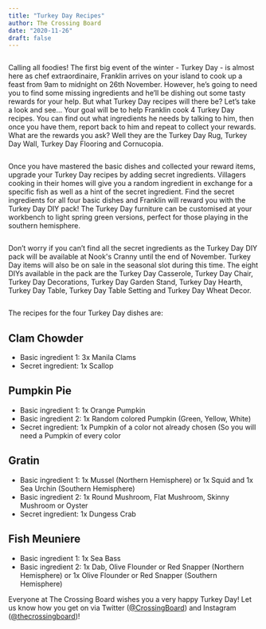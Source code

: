 ```yaml
---
title: "Turkey Day Recipes"
author: The Crossing Board
date: "2020-11-26"
draft: false
---
```


<div class="image-center">
<img src="/images/posts/26112020/image1.png" alt="" />
</div>

Calling all foodies! The first big event of the winter - Turkey Day - is almost here as chef extraordinaire, Franklin arrives on your island to cook up a feast from 9am to midnight on 26th November. However, he’s going to need you to find some missing ingredients and he’ll be dishing out some tasty rewards for your help. But what Turkey Day recipes will there be? Let’s take a look and see…
Your goal will be to help Franklin cook 4 Turkey Day recipes. You can find out what ingredients he needs by talking to him, then once you have them, report back to him and repeat to collect your rewards. What are the rewards you ask? Well they are the Turkey Day Rug, Turkey Day Wall, Turkey Day Flooring and Cornucopia.

<div class="image-center">
<img src="/images/posts/26112020/image2.jpg" alt="" />
</div>

Once you have mastered the basic dishes and collected your reward items, upgrade your Turkey Day recipes by adding secret ingredients. Villagers cooking in their homes will give you a random ingredient in exchange for a specific fish as well as a hint of the secret ingredient. Find the secret ingredients for all four basic dishes and Franklin will reward you with the Turkey Day DIY pack! The Turkey Day furniture can be customised at your workbench to light spring green versions, perfect for those playing in the southern hemisphere.

<div class="image-center">
<img src="/images/posts/26112020/image3.png" alt="" />
</div>

Don’t worry if you can’t find all the secret ingredients as the Turkey Day DIY pack will be available at Nook's Cranny until the end of November. Turkey Day items will also be on sale in the seasonal slot during this time. The eight DIYs available in the pack are the Turkey Day Casserole, Turkey Day Chair, Turkey Day Decorations, Turkey Day Garden Stand, Turkey Day Hearth, Turkey Day Table, Turkey Day Table Setting and Turkey Day Wheat Decor.

<div class="image-center">
<img src="/images/posts/26112020/image4.png" alt="" />
</div>

The recipes for the four Turkey Day dishes are:

## Clam Chowder

- Basic ingredient 1: 3x Manila Clams
- Secret ingredient: 1x Scallop

## Pumpkin Pie

- Basic ingredient 1: 1x Orange Pumpkin
- Basic ingredient 2: 1x Random colored Pumpkin (Green, Yellow, White)
- Secret ingredient: 1x Pumpkin of a color not already chosen (So you will need a Pumpkin of every color

## Gratin

- Basic ingredient 1: 1x Mussel (Northern Hemisphere) or 1x Squid and 1x Sea Urchin (Southern Hemisphere)
- Basic ingredient 2: 1x Round Mushroom, Flat Mushroom, Skinny Mushroom or Oyster
- Secret ingredient: 1x Dungess Crab

## Fish Meuniere

- Basic ingredient 1: 1x Sea Bass
- Basic ingredient 2: 1x Dab, Olive Flounder or Red Snapper (Northern Hemisphere) or 1x Olive Flounder or Red Snapper (Southern Hemisphere)

Everyone at The Crossing Board wishes you a very happy Turkey Day! Let us know how you get on via Twitter ([@CrossingBoard](https://twitter.com/crossingboard)) and Instagram ([@thecrossingboard](https://instagram.com/thecrossingboard))!
